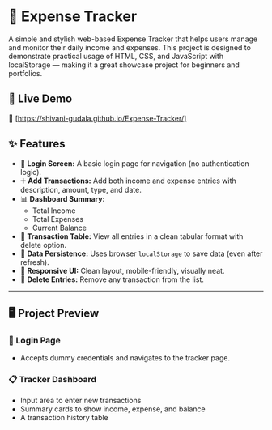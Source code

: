 # 💸 Expense Tracker

A simple and stylish web-based Expense Tracker that helps users manage and monitor their daily income and expenses. This project is designed to demonstrate practical usage of HTML, CSS, and JavaScript with localStorage — making it a great showcase project for beginners and portfolios.



## 🚀 Live Demo

🔗 [https://shivani-gudala.github.io/Expense-Tracker/]



## ✨ Features

- 🔐 **Login Screen:** A basic login page for navigation (no authentication logic).
- ➕ **Add Transactions:** Add both income and expense entries with description, amount, type, and date.
- 📊 **Dashboard Summary:**
  - Total Income
  - Total Expenses
  - Current Balance
- 📆 **Transaction Table:** View all entries in a clean tabular format with delete option.
- 💾 **Data Persistence:** Uses browser `localStorage` to save data (even after refresh).
- 💅 **Responsive UI:** Clean layout, mobile-friendly, visually neat.
- 🧹 **Delete Entries:** Remove any transaction from the list.

---

## 🖥️ Project Preview

### 🔐 Login Page
- Accepts dummy credentials and navigates to the tracker page.

### 📋 Tracker Dashboard
- Input area to enter new transactions
- Summary cards to show income, expense, and balance
- A transaction history table




